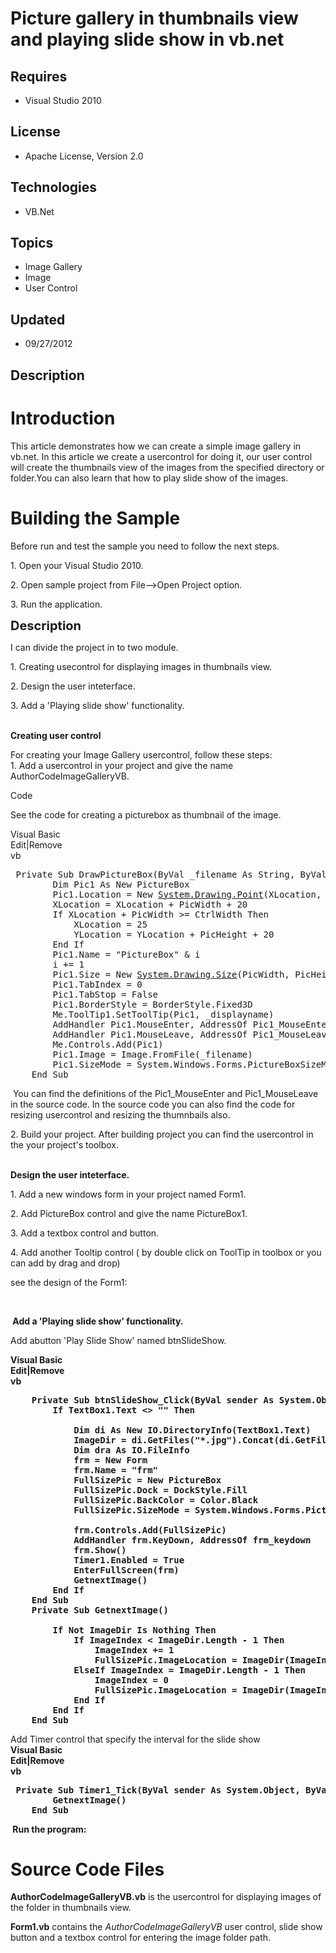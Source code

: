 # Picture gallery in thumbnails view and playing slide show in vb.net
## Requires
- Visual Studio 2010
## License
- Apache License, Version 2.0
## Technologies
- VB.Net
## Topics
- Image Gallery
- Image
- User Control
## Updated
- 09/27/2012
## Description

<h1>Introduction</h1>
<p><span class="content">This article demonstrates how we can create a simple image gallery in vb.net. In this article we create a usercontrol for doing it, our user control will create the thumbnails view of the images from the specified directory or folder.You
 can also learn that how to play slide show of the images.<br>
</span></p>
<h1><span>Building the Sample</span></h1>
<p>Before run and test the sample you need to follow the next steps.</p>
<p>1. Open your Visual Studio 2010.</p>
<p>2. Open sample project from File--&gt;Open Project option.</p>
<p>3. Run the application.</p>
<p><span style="font-size:20px; font-weight:bold">Description</span></p>
<p><span class="content">I can divide the project in to two module.</span></p>
<p><span class="content">1. Creating usecontrol for displaying images in thumbnails view.</span></p>
<p><span class="content">2. Design the user inteterface.<br>
</span></p>
<p><span class="content">3. Add a 'Playing slide show' functionality.</span></p>
<p><br>
<strong><span class="content">Creating user control</span></strong><span class="content">&nbsp;</span></p>
<p><span class="content">For creating your Image Gallery usercontrol, follow these steps:<br>
1. Add a usercontrol in your project and give the name AuthorCodeImageGalleryVB.</span></p>
<p>Code</p>
<p>See the code for creating a picturebox as thumbnail of the image.</p>
<div class="scriptcode">
<div class="pluginEditHolder" pluginCommand="mceScriptCode">
<div class="title"><span>Visual Basic</span></div>
<div class="pluginLinkHolder"><span class="pluginEditHolderLink">Edit</span>|<span class="pluginRemoveHolderLink">Remove</span></div>
<span class="hidden">vb</span>

<div class="preview">
<pre class="js">&nbsp;Private&nbsp;Sub&nbsp;DrawPictureBox(ByVal&nbsp;_filename&nbsp;As&nbsp;<span class="js__object">String</span>,&nbsp;ByVal&nbsp;_displayname&nbsp;As&nbsp;<span class="js__object">String</span>)&nbsp;
&nbsp;&nbsp;&nbsp;&nbsp;&nbsp;&nbsp;&nbsp;&nbsp;Dim&nbsp;Pic1&nbsp;As&nbsp;New&nbsp;PictureBox&nbsp;
&nbsp;&nbsp;&nbsp;&nbsp;&nbsp;&nbsp;&nbsp;&nbsp;Pic1.Location&nbsp;=&nbsp;New&nbsp;<a class="libraryLink" href="http://msdn.microsoft.com/en-US/library/System.Drawing.Point.aspx" target="_blank" title="Auto generated link to System.Drawing.Point">System.Drawing.Point</a>(XLocation,&nbsp;YLocation)&nbsp;
&nbsp;&nbsp;&nbsp;&nbsp;&nbsp;&nbsp;&nbsp;&nbsp;XLocation&nbsp;=&nbsp;XLocation&nbsp;&#43;&nbsp;PicWidth&nbsp;&#43;&nbsp;<span class="js__num">20</span>&nbsp;
&nbsp;&nbsp;&nbsp;&nbsp;&nbsp;&nbsp;&nbsp;&nbsp;If&nbsp;XLocation&nbsp;&#43;&nbsp;PicWidth&nbsp;&gt;=&nbsp;CtrlWidth&nbsp;Then&nbsp;
&nbsp;&nbsp;&nbsp;&nbsp;&nbsp;&nbsp;&nbsp;&nbsp;&nbsp;&nbsp;&nbsp;&nbsp;XLocation&nbsp;=&nbsp;<span class="js__num">25</span>&nbsp;
&nbsp;&nbsp;&nbsp;&nbsp;&nbsp;&nbsp;&nbsp;&nbsp;&nbsp;&nbsp;&nbsp;&nbsp;YLocation&nbsp;=&nbsp;YLocation&nbsp;&#43;&nbsp;PicHeight&nbsp;&#43;&nbsp;<span class="js__num">20</span>&nbsp;
&nbsp;&nbsp;&nbsp;&nbsp;&nbsp;&nbsp;&nbsp;&nbsp;End&nbsp;If&nbsp;
&nbsp;&nbsp;&nbsp;&nbsp;&nbsp;&nbsp;&nbsp;&nbsp;Pic1.Name&nbsp;=&nbsp;<span class="js__string">&quot;PictureBox&quot;</span>&nbsp;&amp;&nbsp;i&nbsp;
&nbsp;&nbsp;&nbsp;&nbsp;&nbsp;&nbsp;&nbsp;&nbsp;i&nbsp;&#43;=&nbsp;<span class="js__num">1</span>&nbsp;
&nbsp;&nbsp;&nbsp;&nbsp;&nbsp;&nbsp;&nbsp;&nbsp;Pic1.Size&nbsp;=&nbsp;New&nbsp;<a class="libraryLink" href="http://msdn.microsoft.com/en-US/library/System.Drawing.Size.aspx" target="_blank" title="Auto generated link to System.Drawing.Size">System.Drawing.Size</a>(PicWidth,&nbsp;PicHeight)&nbsp;
&nbsp;&nbsp;&nbsp;&nbsp;&nbsp;&nbsp;&nbsp;&nbsp;Pic1.TabIndex&nbsp;=&nbsp;<span class="js__num">0</span>&nbsp;
&nbsp;&nbsp;&nbsp;&nbsp;&nbsp;&nbsp;&nbsp;&nbsp;Pic1.TabStop&nbsp;=&nbsp;False&nbsp;
&nbsp;&nbsp;&nbsp;&nbsp;&nbsp;&nbsp;&nbsp;&nbsp;Pic1.BorderStyle&nbsp;=&nbsp;BorderStyle.Fixed3D&nbsp;
&nbsp;&nbsp;&nbsp;&nbsp;&nbsp;&nbsp;&nbsp;&nbsp;Me.ToolTip1.SetToolTip(Pic1,&nbsp;_displayname)&nbsp;
&nbsp;&nbsp;&nbsp;&nbsp;&nbsp;&nbsp;&nbsp;&nbsp;AddHandler&nbsp;Pic1.MouseEnter,&nbsp;AddressOf&nbsp;Pic1_MouseEnter&nbsp;
&nbsp;&nbsp;&nbsp;&nbsp;&nbsp;&nbsp;&nbsp;&nbsp;AddHandler&nbsp;Pic1.MouseLeave,&nbsp;AddressOf&nbsp;Pic1_MouseLeave&nbsp;
&nbsp;&nbsp;&nbsp;&nbsp;&nbsp;&nbsp;&nbsp;&nbsp;Me.Controls.Add(Pic1)&nbsp;
&nbsp;&nbsp;&nbsp;&nbsp;&nbsp;&nbsp;&nbsp;&nbsp;Pic1.Image&nbsp;=&nbsp;Image.FromFile(_filename)&nbsp;
&nbsp;&nbsp;&nbsp;&nbsp;&nbsp;&nbsp;&nbsp;&nbsp;Pic1.SizeMode&nbsp;=&nbsp;System.Windows.Forms.PictureBoxSizeMode.StretchImage&nbsp;
&nbsp;&nbsp;&nbsp;&nbsp;End&nbsp;Sub</pre>
</div>
</div>
</div>
<div class="endscriptcode">&nbsp;You can find the definitions of the <span class="content">
Pic1_MouseEnter and </span><span class="content">Pic1_MouseLeave in the source code.</span> In the source code you can also find the code for resizing usercontrol and resizing the thumnbails also.</div>
<p>2. Build your project. After building project you can find the usercontrol in the your project's toolbox.</p>
<p><br>
<strong><span class="content">Design the user inteterface.</span></strong></p>
<p><span class="content">1. Add </span><span class="content">a new windows form in your project named Form1.</span><strong><span class="content">&nbsp;</span></strong><span class="content">&nbsp;</span></p>
<p><span class="content">2. Add PictureBox control and give the name PictureBox1.</span></p>
<p><span class="content">3. Add a textbox control and button.<br>
</span></p>
<p><span class="content">4. Add another Tooltip control ( by double click on ToolTip in toolbox or you can add by drag and drop)</span></p>
<p><span class="content">see the design of the Form1:</span></p>
<p><span class="content"><img id="67286" src="67286-form1.jpg" alt=""></span></p>
<p><br>
<strong><span class="content">&nbsp;Add a 'Playing slide show' functionality.</span></strong></p>
<p><span class="content">Add abutton 'Play Slide Show' named </span>btnSlideShow.</p>
<p><strong><span class="content"></p>
<div class="scriptcode">
<div class="pluginEditHolder" pluginCommand="mceScriptCode">
<div class="title"><span>Visual Basic</span></div>
<div class="pluginLinkHolder"><span class="pluginEditHolderLink">Edit</span>|<span class="pluginRemoveHolderLink">Remove</span></div>
<span class="hidden">vb</span>

<div class="preview">
<pre class="js">&nbsp;&nbsp;&nbsp;&nbsp;Private&nbsp;Sub&nbsp;btnSlideShow_Click(ByVal&nbsp;sender&nbsp;As&nbsp;System.<span class="js__object">Object</span>,&nbsp;ByVal&nbsp;e&nbsp;As&nbsp;<a class="libraryLink" href="http://msdn.microsoft.com/en-US/library/System.EventArgs.aspx" target="_blank" title="Auto generated link to System.EventArgs">System.EventArgs</a>)&nbsp;Handles&nbsp;btnSlideShow.Click&nbsp;
&nbsp;&nbsp;&nbsp;&nbsp;&nbsp;&nbsp;&nbsp;&nbsp;If&nbsp;TextBox1.Text&nbsp;&lt;&gt;&nbsp;<span class="js__string">&quot;&quot;</span>&nbsp;Then&nbsp;
&nbsp;
&nbsp;&nbsp;&nbsp;&nbsp;&nbsp;&nbsp;&nbsp;&nbsp;&nbsp;&nbsp;&nbsp;&nbsp;Dim&nbsp;di&nbsp;As&nbsp;New&nbsp;IO.DirectoryInfo(TextBox1.Text)&nbsp;
&nbsp;&nbsp;&nbsp;&nbsp;&nbsp;&nbsp;&nbsp;&nbsp;&nbsp;&nbsp;&nbsp;&nbsp;ImageDir&nbsp;=&nbsp;di.GetFiles(<span class="js__string">&quot;*.jpg&quot;</span>).Concat(di.GetFiles(<span class="js__string">&quot;*.bmp&quot;</span>)).Concat(di.GetFiles(<span class="js__string">&quot;*.png&quot;</span>)).Concat(di.GetFiles(<span class="js__string">&quot;*.gif&quot;</span>)).ToArray&nbsp;
&nbsp;&nbsp;&nbsp;&nbsp;&nbsp;&nbsp;&nbsp;&nbsp;&nbsp;&nbsp;&nbsp;&nbsp;Dim&nbsp;dra&nbsp;As&nbsp;IO.FileInfo&nbsp;
&nbsp;&nbsp;&nbsp;&nbsp;&nbsp;&nbsp;&nbsp;&nbsp;&nbsp;&nbsp;&nbsp;&nbsp;frm&nbsp;=&nbsp;New&nbsp;Form&nbsp;
&nbsp;&nbsp;&nbsp;&nbsp;&nbsp;&nbsp;&nbsp;&nbsp;&nbsp;&nbsp;&nbsp;&nbsp;frm.Name&nbsp;=&nbsp;<span class="js__string">&quot;frm&quot;</span>&nbsp;
&nbsp;&nbsp;&nbsp;&nbsp;&nbsp;&nbsp;&nbsp;&nbsp;&nbsp;&nbsp;&nbsp;&nbsp;FullSizePic&nbsp;=&nbsp;New&nbsp;PictureBox&nbsp;
&nbsp;&nbsp;&nbsp;&nbsp;&nbsp;&nbsp;&nbsp;&nbsp;&nbsp;&nbsp;&nbsp;&nbsp;FullSizePic.Dock&nbsp;=&nbsp;DockStyle.Fill&nbsp;
&nbsp;&nbsp;&nbsp;&nbsp;&nbsp;&nbsp;&nbsp;&nbsp;&nbsp;&nbsp;&nbsp;&nbsp;FullSizePic.BackColor&nbsp;=&nbsp;Color.Black&nbsp;
&nbsp;&nbsp;&nbsp;&nbsp;&nbsp;&nbsp;&nbsp;&nbsp;&nbsp;&nbsp;&nbsp;&nbsp;FullSizePic.SizeMode&nbsp;=&nbsp;System.Windows.Forms.PictureBoxSizeMode.Zoom&nbsp;
&nbsp;&nbsp;&nbsp;&nbsp;&nbsp;&nbsp;&nbsp;&nbsp;&nbsp;&nbsp;&nbsp;&nbsp;
&nbsp;&nbsp;&nbsp;&nbsp;&nbsp;&nbsp;&nbsp;&nbsp;&nbsp;&nbsp;&nbsp;&nbsp;frm.Controls.Add(FullSizePic)&nbsp;
&nbsp;&nbsp;&nbsp;&nbsp;&nbsp;&nbsp;&nbsp;&nbsp;&nbsp;&nbsp;&nbsp;&nbsp;AddHandler&nbsp;frm.KeyDown,&nbsp;AddressOf&nbsp;frm_keydown&nbsp;
&nbsp;&nbsp;&nbsp;&nbsp;&nbsp;&nbsp;&nbsp;&nbsp;&nbsp;&nbsp;&nbsp;&nbsp;frm.Show()&nbsp;
&nbsp;&nbsp;&nbsp;&nbsp;&nbsp;&nbsp;&nbsp;&nbsp;&nbsp;&nbsp;&nbsp;&nbsp;Timer1.Enabled&nbsp;=&nbsp;True&nbsp;
&nbsp;&nbsp;&nbsp;&nbsp;&nbsp;&nbsp;&nbsp;&nbsp;&nbsp;&nbsp;&nbsp;&nbsp;EnterFullScreen(frm)&nbsp;
&nbsp;&nbsp;&nbsp;&nbsp;&nbsp;&nbsp;&nbsp;&nbsp;&nbsp;&nbsp;&nbsp;&nbsp;GetnextImage()&nbsp;
&nbsp;&nbsp;&nbsp;&nbsp;&nbsp;&nbsp;&nbsp;&nbsp;End&nbsp;If&nbsp;
&nbsp;&nbsp;&nbsp;&nbsp;End&nbsp;Sub&nbsp;
&nbsp;&nbsp;&nbsp;&nbsp;Private&nbsp;Sub&nbsp;GetnextImage()&nbsp;
&nbsp;
&nbsp;&nbsp;&nbsp;&nbsp;&nbsp;&nbsp;&nbsp;&nbsp;If&nbsp;Not&nbsp;ImageDir&nbsp;Is&nbsp;Nothing&nbsp;Then&nbsp;
&nbsp;&nbsp;&nbsp;&nbsp;&nbsp;&nbsp;&nbsp;&nbsp;&nbsp;&nbsp;&nbsp;&nbsp;If&nbsp;ImageIndex&nbsp;&lt;&nbsp;ImageDir.Length&nbsp;-&nbsp;<span class="js__num">1</span>&nbsp;Then&nbsp;
&nbsp;&nbsp;&nbsp;&nbsp;&nbsp;&nbsp;&nbsp;&nbsp;&nbsp;&nbsp;&nbsp;&nbsp;&nbsp;&nbsp;&nbsp;&nbsp;ImageIndex&nbsp;&#43;=&nbsp;<span class="js__num">1</span>&nbsp;
&nbsp;&nbsp;&nbsp;&nbsp;&nbsp;&nbsp;&nbsp;&nbsp;&nbsp;&nbsp;&nbsp;&nbsp;&nbsp;&nbsp;&nbsp;&nbsp;FullSizePic.ImageLocation&nbsp;=&nbsp;ImageDir(ImageIndex).FullName&nbsp;
&nbsp;&nbsp;&nbsp;&nbsp;&nbsp;&nbsp;&nbsp;&nbsp;&nbsp;&nbsp;&nbsp;&nbsp;ElseIf&nbsp;ImageIndex&nbsp;=&nbsp;ImageDir.Length&nbsp;-&nbsp;<span class="js__num">1</span>&nbsp;Then&nbsp;
&nbsp;&nbsp;&nbsp;&nbsp;&nbsp;&nbsp;&nbsp;&nbsp;&nbsp;&nbsp;&nbsp;&nbsp;&nbsp;&nbsp;&nbsp;&nbsp;ImageIndex&nbsp;=&nbsp;<span class="js__num">0</span>&nbsp;
&nbsp;&nbsp;&nbsp;&nbsp;&nbsp;&nbsp;&nbsp;&nbsp;&nbsp;&nbsp;&nbsp;&nbsp;&nbsp;&nbsp;&nbsp;&nbsp;FullSizePic.ImageLocation&nbsp;=&nbsp;ImageDir(ImageIndex).FullName&nbsp;
&nbsp;&nbsp;&nbsp;&nbsp;&nbsp;&nbsp;&nbsp;&nbsp;&nbsp;&nbsp;&nbsp;&nbsp;End&nbsp;If&nbsp;
&nbsp;&nbsp;&nbsp;&nbsp;&nbsp;&nbsp;&nbsp;&nbsp;End&nbsp;If&nbsp;
&nbsp;&nbsp;&nbsp;&nbsp;End&nbsp;Sub</pre>
</div>
</div>
</div>
</span></strong><span class="content">
<div class="endscriptcode">Add Timer control that specify the interval for the slide show</div>
</span><strong><span class="content">
<div class="endscriptcode"></div>
<div class="scriptcode">
<div class="pluginEditHolder" pluginCommand="mceScriptCode">
<div class="title"><span>Visual Basic</span></div>
<div class="pluginLinkHolder"><span class="pluginEditHolderLink">Edit</span>|<span class="pluginRemoveHolderLink">Remove</span></div>
<span class="hidden">vb</span>

<div class="preview">
<pre class="js">&nbsp;Private&nbsp;Sub&nbsp;Timer1_Tick(ByVal&nbsp;sender&nbsp;As&nbsp;System.<span class="js__object">Object</span>,&nbsp;ByVal&nbsp;e&nbsp;As&nbsp;<a class="libraryLink" href="http://msdn.microsoft.com/en-US/library/System.EventArgs.aspx" target="_blank" title="Auto generated link to System.EventArgs">System.EventArgs</a>)&nbsp;Handles&nbsp;Timer1.Tick&nbsp;
&nbsp;&nbsp;&nbsp;&nbsp;&nbsp;&nbsp;&nbsp;&nbsp;GetnextImage()&nbsp;
&nbsp;&nbsp;&nbsp;&nbsp;End&nbsp;Sub</pre>
</div>
</div>
</div>
<div class="endscriptcode">&nbsp;Run the program:</div>
<div class="endscriptcode"></div>
<img id="67287" src="67287-thumbnails%20view.jpg" alt=""><br>
</span></strong>
<p></p>
<h1><span>Source Code Files</span></h1>
<p><strong>AuthorCodeImageGalleryVB.vb</strong> is the usercontrol for displaying images of the folder in thumbnails view.</p>
<p><strong>Form1.vb</strong> contains the <em>AuthorCodeImageGalleryVB </em>user control, slide show button and a textbox control for entering the image folder path.</p>
<p>&nbsp;</p>

